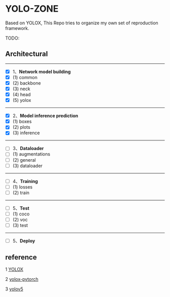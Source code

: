 # YOLO-ZONE

Based on YOLOX, This Repo tries to organize my own set of reproduction framework. 


TODO:
## Architectural
---
- [x] 1、**Network model building**
- [x] (1) common
- [x] (2) backbone
- [x] (3) neck
- [x] (4) head
- [x] (5) yolox

---

- [x] 2、**Model inference prediction**
- [x] (1) boxes
- [x] (2) plots
- [x] (3) inference

---
- [ ] 3、**Dataloader**
- [ ] (1) augmentations
- [ ] (2) general
- [ ] (3) dataloader

---
- [ ] 4、**Training**
- [ ] (1) losses
- [ ] (2) train

---
- [ ] 5、**Test**
- [ ] (1) coco
- [ ] (2) voc
- [ ] (3) test

---
- [ ] 5、**Deploy**

## reference

1 [YOLOX](https://github.com/Megvii-BaseDetection/YOLOX)

2 [yolox-pytorch](https://github.com/bubbliiiing/yolox-pytorch)

3 [yolov5](https://github.com/ultralytics/yolov5)